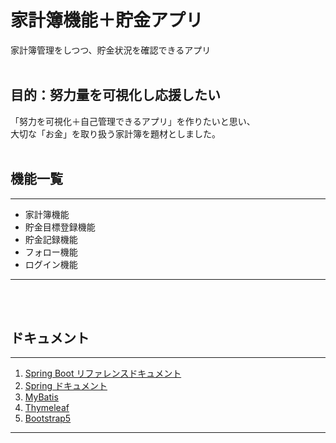 # 家計簿機能＋貯金アプリ
家計簿管理をしつつ、貯金状況を確認できるアプリ
<br>
<br>

## 目的：努力量を可視化し応援したい
「努力を可視化＋自己管理できるアプリ」を作りたいと思い、<br>
大切な「お金」を取り扱う家計簿を題材としました。
<br>
<br>

## 機能一覧
***
* 家計簿機能
* 貯金目標登録機能
* 貯金記録機能
* フォロー機能
* ログイン機能
***
<br>
<br>

## ドキュメント
***
1. [Spring Boot リファレンスドキュメント](https://spring.pleiades.io/spring-boot/docs/current/reference/html/)
2. [Spring ドキュメント](https://spring.pleiades.io/)
3. [MyBatis](https://mybatis.org/mybatis-3/ja/index.html)
4. [Thymeleaf](https://www.thymeleaf.org/doc/tutorials/3.0/usingthymeleaf_ja.html#thymeleaf%E3%81%AE%E7%B4%B9%E4%BB%8B)
5. [Bootstrap5](https://getbootstrap.jp/docs/5.0/getting-started/introduction/)
***
